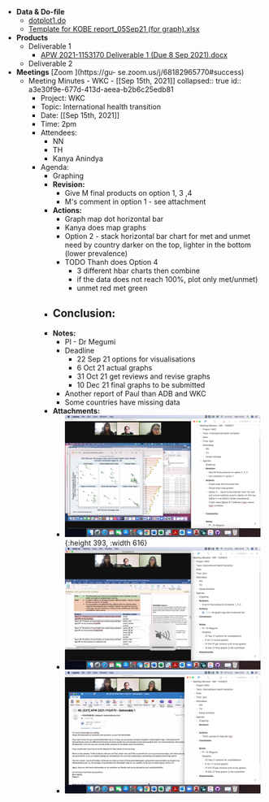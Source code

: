 - **Data & Do-file**
	- [dotplot1.do](../assets/dotplot1_1631716077821_0.do)
	- [Template for KOBE report_05Sep21 (for graph).xlsx](../assets/Template_20for_20KOBE_20report_05Sep21_20(for_20graph)_1631716086442_0.xlsx)
- **Products**
	- Deliverable 1
		- [APW 2021-1153170 Deliverable 1 (Due 8 Sep 2021).docx](../assets/APW_202021-1153170_20Deliverable_201_20(Due_208_20Sep_202021)_1631710851746_0.docx)
	- Deliverable 2
- **Meetings** [Zoom ](https://gu- se.zoom.us/j/68182965770#success)
	- Meeting Minutes - WKC - [[Sep 15th, 2021]]
	  collapsed:: true
	  id:: a3e30f9e-677d-413d-aeea-b2b6c25edb81
		- Project: WKC
		- Topic: International health transition
		- Date: [[Sep 15th, 2021]]
		- Time: 2pm
		- Attendees:
			- NN
			- TH
			- Kanya Anindya
		- Agenda:
			- Graphing
			- **Revision:**
				- Give M final products on option 1, 3 ,4
				- M's comment in option 1 - see attachment
			- **Actions:**
				- Graph map dot horizontal bar
				- Kanya does map graphs
				- Option 2 -  stack horizontal bar chart for met and unmet need by country darker on the top, lighter in the bottom (lower prevalence)
				- TODO Thanh does Option 4
					- 3 different hbar charts then combine
					- if the data does not reach 100%, plot only met/unmet)
					- unmet red met green
			- **Conclusion:**
				-
			- **Notes:**
				- PI - Dr Megumi
				- Deadline
					- 22 Sep 21 options for visualisations
					- 6 Oct 21 actual graphs
					- 31 Oct 21 get reviews and revise graphs
					- 10 Dec 21 final graphs to be submitted
				- Another report of Paul than ADB and WKC
				- Some countries have missing data
			- **Attachments:**
				- ![Screenshot 2021-09-15 at 14.33.49.png](../assets/Screenshot_202021-09-15_20at_2014.33.49_1631716136767_0.png){:height 393, :width 616}
				- ![Screenshot 2021-09-15 at 14.18.57.png](../assets/Screenshot_202021-09-15_20at_2014.18.57_1631716153281_0.png)
				- ![Screenshot 2021-09-15 at 14.16.32.png](../assets/Screenshot_202021-09-15_20at_2014.16.32_1631711501013_0.png)